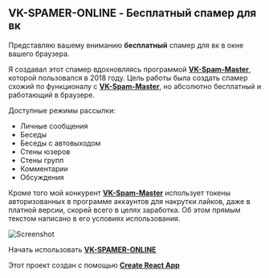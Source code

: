 ## VK-SPAMER-ONLINE - Бесплатный спамер для вк

Представляю вашему вниманию **бесплатный** спамер для вк в окне вашего браузера.

Я создавал этот спамер вдохновляясь программой [**VK-Spam-Master**](https://vk-spam-master.com), которой пользовался в
2018 году. Цель работы была создать спамер схожий по функционалу с [**VK-Spam-Master**](https://vk-spam-master.com), но
абсолютно бесплатный и работающий в браузере.

Доступные режимы рассылки:
* Личные сообщения
* Беседы
* Беседы с автовыходом
* Стены юзеров
* Стены групп
* Комментарии
* Обсуждения

Кроме того мой конкурент [**VK-Spam-Master**](https://vk-spam-master.com) использует токены авторизованных в программе
аккаунтов для накрутки лайков, даже в платной версии, скорей всего в целях заработка. Об этом прямым текстом написано в
его условиях использования.

![Screenshot](https://github.com/vladislav-puzyrev/vk-spamer-online/raw/master/screenshot.png)

Начать использовать [**VK-SPAMER-ONLINE**](https://vladislav-puzyrev.github.io/vk-spamer-online)

Этот проект создан с помощью [**Create React App**](https://github.com/facebook/create-react-app)
